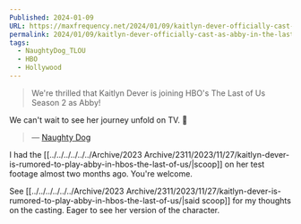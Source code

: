 ```yaml
---
Published: 2024-01-09
URL: https://maxfrequency.net/2024/01/09/kaitlyn-dever-officially-cast-as-abby-in-the-last-of-us-season-2/
permalink: 2024/01/09/kaitlyn-dever-officially-cast-as-abby-in-the-last-of-us-season-2/
tags:
  - NaughtyDog_TLOU
  - HBO
  - Hollywood
---
```

>We're thrilled that Kaitlyn Dever is joining HBO's The Last of Us Season 2 as Abby! 
>
We can't wait to see her journey unfold on TV. 💪
>— [Naughty Dog](https://twitter.com/Naughty_Dog/status/1744766416350560360)

I had the [[../../../../../../Archive/2023 Archive/2311/2023/11/27/kaitlyn-dever-is-rumored-to-play-abby-in-hbos-the-last-of-us/|scoop]] on her test footage almost two months ago. You're welcome. 

See [[../../../../../../Archive/2023 Archive/2311/2023/11/27/kaitlyn-dever-is-rumored-to-play-abby-in-hbos-the-last-of-us/|said scoop]] for my thoughts on the casting. Eager to see her version of the character.